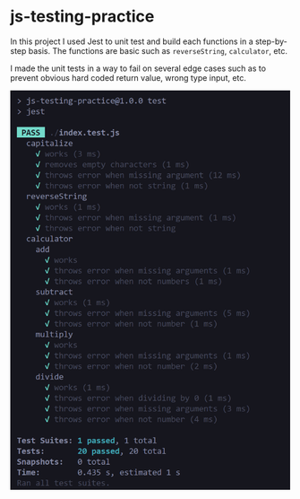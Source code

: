 # js-testing-practice

In this project I used Jest to unit test and build each functions in a step-by-step basis. The functions are basic such as `reverseString`, `calculator`, etc.

I made the unit tests in a way to fail on several edge cases such as to prevent obvious hard coded return value, wrong type input, etc.

<img src="./images/screenshot.png" width="500" alt="Screenshot of successful unit test" />